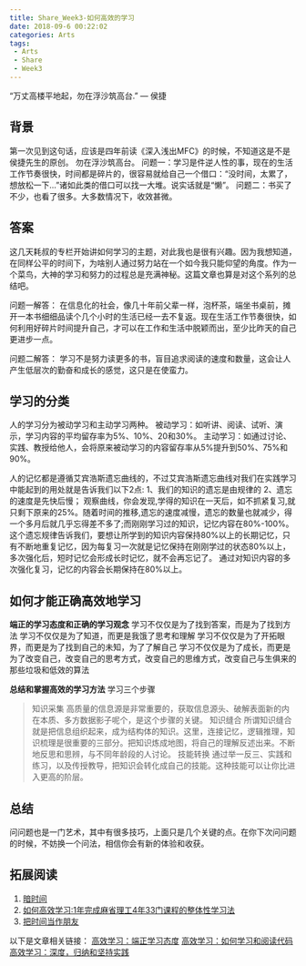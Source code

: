 ```yaml
---
title: Share_Week3-如何高效的学习
date: 2018-09-6 00:22:02
categories: Arts
tags:
 - Arts
 - Share
 - Week3
---
```


“万丈高楼平地起，勿在浮沙筑高台.” ― 侯捷

## 背景
第一次见到这句话，应该是四年前读《深入浅出MFC》的时候，不知道这是不是侯捷先生的原创。
勿在浮沙筑高台。
问题一：学习是件逆人性的事，现在的生活工作节奏很快，时间都是碎片的，很容易就给自己一个借口：“没时间，太累了，想放松一下...”诸如此类的借口可以找一大堆。说实话就是“懒”。
问题二：书买了不少，也看了很多。大多数情况下，收效甚微。

## 答案
这几天耗叔的专栏开始讲如何学习的主题，对此我也是很有兴趣。因为我想知道，在同样公平的时间下，为啥别人通过努力站在一个如今我只能仰望的角度。作为一个菜鸟，大神的学习和努力的过程总是充满神秘。这篇文章也算是对这个系列的总结吧。

问题一解答：
在信息化的社会，像几十年前父辈一样，泡杯茶，端坐书桌前，摊开一本书细细品读个几个小时的生活已经一去不复返。现在生活工作节奏很快，如何利用好碎片时间提升自己，才可以在工作和生活中脱颖而出，至少比昨天的自己更进步一点。

问题二解答：
学习不是努力读更多的书，盲目追求阅读的速度和数量，这会让人产生低层次的勤奋和成长的感觉，这只是在使蛮力。

## 学习的分类
人的学习分为被动学习和主动学习两种。
被动学习：如听讲、阅读、试听、演示，学习内容的平均留存率为5%、10%、20和30%。
主动学习：如通过讨论、实践、教授给他人，会将原来被动学习的内容留存率从5%提升到50%、75%和90%。

人的记忆都是遵循艾宾浩斯遗忘曲线的，不过艾宾浩斯遗忘曲线对我们在实践学习中能起到的用处就是告诉我们以下2点:
1、我们的知识的遗忘是由规律的
2、遗忘的速度是先快后慢；
观察曲线，你会发现,学得的知识在一天后，如不抓紧复习,就只剩下原来的25%。随着时间的推移,遗忘的速度减慢，遗忘的数量也就减少，得一个多月后就几乎忘得差不多了;而刚刚学习过的知识，记忆内容在80%-100%。这个遗忘规律告诉我们，要想让所学到的知识内容保持80%以上的长期记忆，只有不断地重复记忆，因为每复习一次就是记忆保持在刚刚学过的状态80%以上，多次强化后，短时记忆会形成长时记忆，就不会再忘记了。
通过对知识内容的多次强化复习，记忆的内容会长期保持在80%以上。


## 如何才能正确高效地学习
**端正的学习态度和正确的学习观念**
学习不仅仅是为了找到答案，而是为了找到方法
学习不仅仅是为了知道，而更是我饿了思考和理解
学习不仅仅是为了开拓眼界，而更是为了找到自己的未知，为了了解自己
学习不仅仅是为了成长，而更是为了改变自己，改变自己的思考方式，改变自己的思维方式，改变自己与生俱来的那些垃圾和低效的算法

**总结和掌握高效的学习方法**
学习三个步骤
>知识采集
高质量的信息源是非常重要的，获取信息源头、破解表面新的内在本质、多方数据影子呢个，是这个步骤的关键。
>知识缝合
所谓知识缝合就是把信息组织起来，成为结构体的知识。这里，连接记忆，逻辑推理，知识梳理是很重要的三部分。把知识炼成地图，将自己的理解反述出来。不断地反思和思辨，与不同年龄段的人讨论。
>技能转换
通过举一反三、实践和练习，以及传授教导，把知识会转化成自己的技能。这种技能可以让你比进入更高的阶层。

## 总结
问问题也是一门艺术，其中有很多技巧，上面只是几个关键的点。在你下次问问题的时候，不妨换一个问法，相信你会有新的体验和收获。

## 拓展阅读
1. [暗时间][4]
2. [如何高效学习:1年完成麻省理工4年33门课程的整体性学习法][5]
3. [把时间当作朋友][6]


以下是文章相关链接：
[高效学习：端正学习态度][1]
[高效学习：如何学习和阅读代码][2]
[高效学习：深度，归纳和坚持实践][3]

[1]: https://time.geekbang.org/column/article/14271
[2]: https://time.geekbang.org/column/article/14380
[3]: https://time.geekbang.org/column/article/14360
[4]: https://www.amazon.cn/dp/B005DSK4W8/ref=sr_1_1?ie=UTF8&qid=1536421899&sr=8-1&keywords=%E6%9A%97%E6%97%B6%E9%97%B4
[5]: https://www.amazon.cn/dp/B00H2EBDM6/ref=sr_1_2?ie=UTF8&qid=1536421899&sr=8-2&keywords=%E6%9A%97%E6%97%B6%E9%97%B4
[6]: https://www.amazon.cn/dp/B00FF1Y8IE/ref=sr_1_1?ie=UTF8&qid=1536506241&sr=8-1&keywords=%E6%8A%8A%E6%97%B6%E9%97%B4%E5%BD%93%E4%BD%9C%E6%9C%8B%E5%8F%8B


